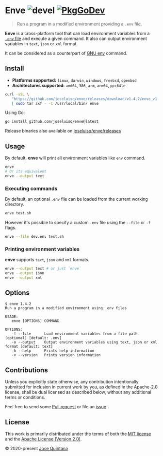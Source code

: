 # Enve ![devel](https://github.com/joseluisq/enve/workflows/devel/badge.svg) [![PkgGoDev](https://pkg.go.dev/badge/github.com/joseluisq/enve)](https://pkg.go.dev/github.com/joseluisq/enve)

> Run a program in a modified environment providing a `.env` file.

**Enve** is a cross-platform tool that can load environment variables from a [`.env` file](https://www.ibm.com/docs/en/aix/7.2?topic=files-env-file) and execute a given command.
It also can output environment variables in `text`, `json` or `xml` format.

It can be considered as a counterpart of [GNU env](https://www.gnu.org/software/coreutils/manual/html_node/env-invocation.html) command.

## Install

- **Platforms supported:** `linux`, `darwin`, `windows`, `freebsd`, `openbsd`
- **Architectures supported:** `amd64`, `386`, `arm`, `arm64`, `ppc64le`

```sh
curl -sSL \
   "https://github.com/joseluisq/enve/releases/download/v1.4.2/enve_v1.4.2_linux_amd64.tar.gz" \
   | sudo tar zxf - -C /usr/local/bin/ enve
```

Using Go:

```sh
go install github.com/joseluisq/enve@latest
```

Release binaries also available on [joseluisq/enve/releases](https://github.com/joseluisq/enve/releases)

## Usage

By default, **enve** will print all environment variables like `env` command. 

```sh
enve
# Or its equivalent
enve --output text
```

### Executing commands

By default, an optional `.env` file can be loaded from the current working directory.

```sh
enve test.sh
```

However it's possible to specify a custom `.env` file using the `--file` or `-f` flags.

```sh
enve --file dev.env test.sh
```

### Printing environment variables

**enve** supports `text`, `json` and `xml` formats.

```sh
enve --output text # or just `enve`
enve --output json
enve --output xml
```

## Options

```
$ enve 1.4.2
Run a program in a modified environment using .env files

USAGE:
   enve [OPTIONS] COMMAND

OPTIONS:
   -f --file      Load environment variables from a file path (optional) [default: .env]
   -o --output    Output environment variables using text, json or xml format [default: text]
   -h --help      Prints help information
   -v --version   Prints version information
```

## Contributions

Unless you explicitly state otherwise, any contribution intentionally submitted for inclusion in current work by you, as defined in the Apache-2.0 license, shall be dual licensed as described below, without any additional terms or conditions.

Feel free to send some [Pull request](https://github.com/joseluisq/enve/pulls) or file an [issue](https://github.com/joseluisq/enve/issues).

## License

This work is primarily distributed under the terms of both the [MIT license](LICENSE-MIT) and the [Apache License (Version 2.0)](LICENSE-APACHE).

© 2020-present [Jose Quintana](https://joseluisq.net)

